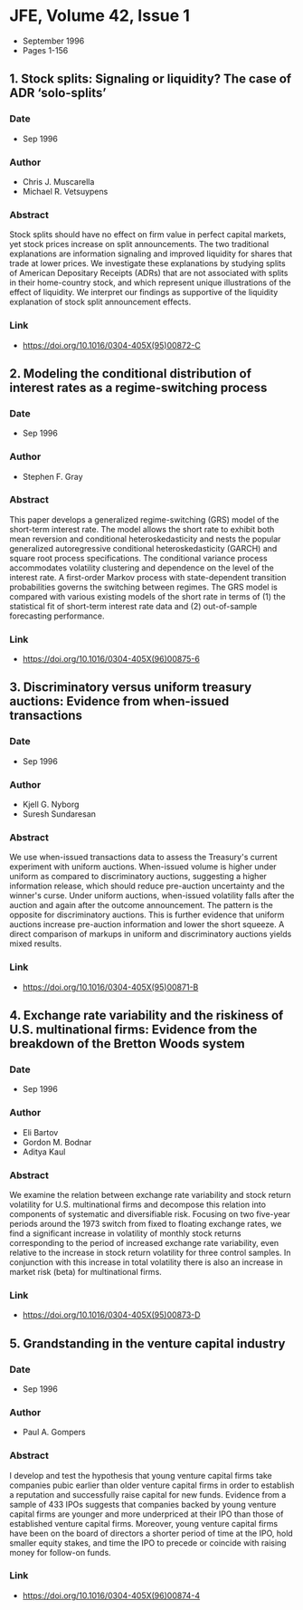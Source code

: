 # JFE, Volume 42, Issue 1
- September 1996
- Pages 1-156

## 1. Stock splits: Signaling or liquidity? The case of ADR ‘solo-splits’
### Date
- Sep 1996
### Author
- Chris J. Muscarella
- Michael R. Vetsuypens
### Abstract
Stock splits should have no effect on firm value in perfect capital markets, yet stock prices increase on split announcements. The two traditional explanations are information signaling and improved liquidity for shares that trade at lower prices. We investigate these explanations by studying splits of American Depositary Receipts (ADRs) that are not associated with splits in their home-country stock, and which represent unique illustrations of the effect of liquidity. We interpret our findings as supportive of the liquidity explanation of stock split announcement effects.
### Link
- https://doi.org/10.1016/0304-405X(95)00872-C

## 2. Modeling the conditional distribution of interest rates as a regime-switching process
### Date
- Sep 1996
### Author
- Stephen F. Gray
### Abstract
This paper develops a generalized regime-switching (GRS) model of the short-term interest rate. The model allows the short rate to exhibit both mean reversion and conditional heteroskedasticity and nests the popular generalized autoregressive conditional heteroskedasticity (GARCH) and square root process specifications. The conditional variance process accommodates volatility clustering and dependence on the level of the interest rate. A first-order Markov process with state-dependent transition probabilities governs the switching between regimes. The GRS model is compared with various existing models of the short rate in terms of (1) the statistical fit of short-term interest rate data and (2) out-of-sample forecasting performance.
### Link
- https://doi.org/10.1016/0304-405X(96)00875-6

## 3. Discriminatory versus uniform treasury auctions: Evidence from when-issued transactions
### Date
- Sep 1996
### Author
- Kjell G. Nyborg
- Suresh Sundaresan
### Abstract
We use when-issued transactions data to assess the Treasury's current experiment with uniform auctions. When-issued volume is higher under uniform as compared to discriminatory auctions, suggesting a higher information release, which should reduce pre-auction uncertainty and the winner's curse. Under uniform auctions, when-issued volatility falls after the auction and again after the outcome announcement. The pattern is the opposite for discriminatory auctions. This is further evidence that uniform auctions increase pre-auction information and lower the short squeeze. A direct comparison of markups in uniform and discriminatory auctions yields mixed results.
### Link
- https://doi.org/10.1016/0304-405X(95)00871-B

## 4. Exchange rate variability and the riskiness of U.S. multinational firms: Evidence from the breakdown of the Bretton Woods system
### Date
- Sep 1996
### Author
- Eli Bartov
- Gordon M. Bodnar
- Aditya Kaul
### Abstract
We examine the relation between exchange rate variability and stock return volatility for U.S. multinational firms and decompose this relation into components of systematic and diversifiable risk. Focusing on two five-year periods around the 1973 switch from fixed to floating exchange rates, we find a significant increase in volatility of monthly stock returns corresponding to the period of increased exchange rate variability, even relative to the increase in stock return volatility for three control samples. In conjunction with this increase in total volatility there is also an increase in market risk (beta) for multinational firms.
### Link
- https://doi.org/10.1016/0304-405X(95)00873-D

## 5. Grandstanding in the venture capital industry
### Date
- Sep 1996
### Author
- Paul A. Gompers
### Abstract
I develop and test the hypothesis that young venture capital firms take companies pubic earlier than older venture capital firms in order to establish a reputation and successfully raise capital for new funds. Evidence from a sample of 433 IPOs suggests that companies backed by young venture capital firms are younger and more underpriced at their IPO than those of established venture capital firms. Moreover, young venture capital firms have been on the board of directors a shorter period of time at the IPO, hold smaller equity stakes, and time the IPO to precede or coincide with raising money for follow-on funds.
### Link
- https://doi.org/10.1016/0304-405X(96)00874-4

